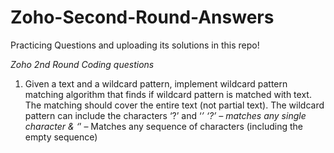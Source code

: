 # Zoho-Second-Round-Answers
Practicing Questions and uploading its solutions in this repo!

*Zoho 2nd Round Coding questions*

1. Given a text and a wildcard pattern, implement wildcard pattern matching algorithm that finds if wildcard pattern is matched with text. The matching should cover the entire text (not partial text). The wildcard pattern can include the characters ‘?’ and ‘*’
‘?’ – matches any single character & ‘*’ – Matches any sequence of characters (including the empty sequence)

